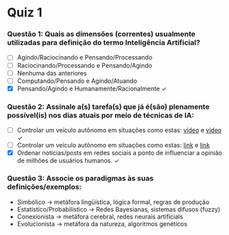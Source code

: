 # Quiz 1

### Questão 1: Quais as dimensões (correntes) usualmente utilizadas para definição do termo Inteligência Artificial?

- [ ] Agindo/Raciocinando e Pensando/Processando
- [ ] Raciocinando/Processando e Pensando/Agindo
- [ ] Nenhuma das anteriores
- [ ] Computando/Pensando e Agindo/Atuando
- [x] Pensando/Agindo e Humanamente/Racionalmente ✓

### Questão 2: Assinale a(s) tarefa(s) que já é(são) plenamente possível(is) nos dias atuais por meio de técnicas de IA:

- [ ] Controlar um veículo autônomo em situações como estas: [vídeo](https://www.youtube.com/watch?v=6uu9EwoWxo4) e [vídeo](https://www.youtube.com/watch?v=y1OCipyZefA) ✓
- [ ] Controlar um veículo autônomo em situações como estas: [link](#) e [link](#)
- [x] Ordenar notícias/posts em redes sociais a ponto de influenciar a opinião de milhões de usuários humanos. ✓

### Questão 3: Associe os paradigmas às suas definições/exemplos:

- Simbólico → metáfora lingüística, lógica formal, regras de produção
- Estatístico/Probabilístico → Redes Bayesianas, sistemas difusos (fuzzy)
- Conexionista → metáfora cerebral, redes neurais artificials
- Evolucionista → metáfora da natureza, algoritmos genéticos
